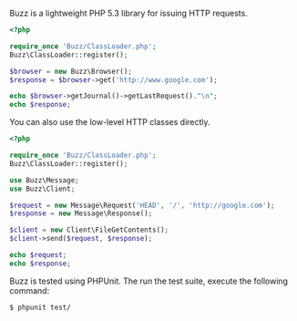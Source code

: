 Buzz is a lightweight PHP 5.3 library for issuing HTTP requests.

```php
<?php

require_once 'Buzz/ClassLoader.php';
Buzz\ClassLoader::register();

$browser = new Buzz\Browser();
$response = $browser->get('http://www.google.com');

echo $browser->getJournal()->getLastRequest()."\n";
echo $response;
```

You can also use the low-level HTTP classes directly.

```php
<?php

require_once 'Buzz/ClassLoader.php';
Buzz\ClassLoader::register();

use Buzz\Message;
use Buzz\Client;

$request = new Message\Request('HEAD', '/', 'http://google.com');
$response = new Message\Response();

$client = new Client\FileGetContents();
$client->send($request, $response);

echo $request;
echo $response;
```

Buzz is tested using PHPUnit. The run the test suite, execute the following
command:

    $ phpunit test/

